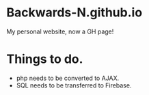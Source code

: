 # Backwards-N.github.io
My personal website, now a GH page!

# Things to do.
* php needs to be converted to AJAX.
* SQL needs to be transferred to Firebase.
